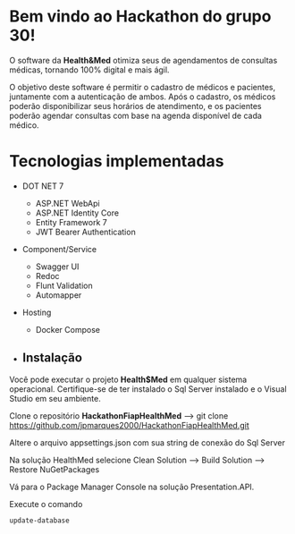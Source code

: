 # Bem vindo ao Hackathon do grupo 30!

O software da **Health&Med** otimiza seus de agendamentos de consultas médicas, tornando 100% digital e mais ágil.

O objetivo deste software é permitir o cadastro de médicos e pacientes, juntamente com a autenticação de ambos. Após o cadastro, os médicos poderão disponibilizar seus horários de atendimento, e os pacientes poderão agendar consultas com base na agenda disponível de cada médico.


# Tecnologias implementadas

 - DOT NET 7
	 - ASP.NET WebApi
	 - ASP.NET Identity Core
	 - Entity Framework 7
	 - JWT Bearer Authentication      
	 
 - Component/Service
	 - Swagger UI
	 - Redoc
	 - Flunt Validation
	 - Automapper
 - Hosting
	 - Docker Compose

  - ## Instalação
Você pode executar o projeto **Health$Med** em qualquer sistema operacional. Certifique-se de ter instalado o Sql Server instalado e o Visual Studio em seu ambiente. 

Clone o repositório **HackathonFiapHealthMed** --> git clone https://github.com/jpmarques2000/HackathonFiapHealthMed.git

Altere o arquivo appsettings.json com sua string de conexão do Sql Server

Na solução HealthMed selecione Clean Solution --> Build Solution --> Restore NuGetPackages

Vá para o Package Manager Console na solução Presentation.API.

Execute o comando

    update-database
